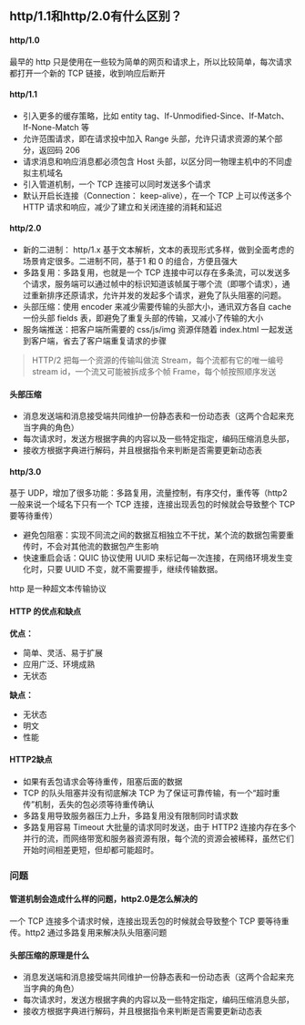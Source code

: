 ## http/1.1和http/2.0有什么区别？
#### http/1.0
最早的 http 只是使用在一些较为简单的网页和请求上，所以比较简单，每次请求都打开一个新的 TCP 链接，收到响应后断开

#### http/1.1
- 引入更多的缓存策略，比如 entity tag、If-Unmodified-Since、If-Match、If-None-Match 等
- 允许范围请求，即在请求投中加入 Range 头部，允许只请求资源的某个部分，返回码 206
- 请求消息和响应消息都必须包含 Host 头部，以区分同一物理主机中的不同虚拟主机域名
- 引入管道机制，一个 TCP 连接可以同时发送多个请求
- 默认开启长连接（Connection： keep-alive），在一个 TCP 上可以传送多个 HTTP 请求和响应，减少了建立和关闭连接的消耗和延迟

#### http/2.0
- 新的二进制： http/1.x 基于文本解析，文本的表现形式多样，做到全面考虑的场景肯定很多。二进制不同，基于1 和 0 的组合，方便且强大
- 多路复用：多路复用，也就是一个 TCP 连接中可以存在多条流，可以发送多个请求，服务端可以通过帧中的标识知道该帧属于哪个流（即哪个请求），通过重新排序还原请求，允许并发的发起多个请求，避免了队头阻塞的问题。
- 头部压缩：使用 encoder 来减少需要传输的头部大小，通讯双方各自 cache 一份头部 fields 表，即避免了重复头部的传输，又减小了传输的大小
- 服务端推送：把客户端所需要的 css/js/img 资源伴随着 index.html 一起发送到客户端，省去了客户端重复请求的步骤

> HTTP/2 把每一个资源的传输叫做流 Stream，每个流都有它的唯一编号 stream id，一个流又可能被拆成多个帧 Frame，每个帧按照顺序发送

#### 头部压缩
- 消息发送端和消息接受端共同维护一份静态表和一份动态表（这两个合起来充当字典的角色）
- 每次请求时，发送方根据字典的内容以及一些特定指定，编码压缩消息头部，
- 接收方根据字典进行解码，并且根据指令来判断是否需要更新动态表

#### http/3.0
基于 UDP，增加了很多功能：多路复用，流量控制，有序交付，重传等（http2 一般来说一个域名下只有一个 TCP 连接，连接出现丢包的时候就会导致整个 TCP 要等待重传）
- 避免包阻塞：实现不同流之间的数据互相独立不干扰，某个流的数据包需要重传时，不会对其他流的数据包产生影响
- 快速重启会话：QUIC 协议使用 UUID 来标记每一次连接，在网络环境发生变化时，只要 UUID 不变，就不需要握手，继续传输数据。

http 是一种超文本传输协议

#### HTTP 的优点和缺点
**优点：**
- 简单、灵活、易于扩展
- 应用广泛、环境成熟
- 无状态

**缺点：**
- 无状态
- 明文
- 性能

#### HTTP2缺点
- 如果有丢包请求会等待重传，阻塞后面的数据
- TCP 的队头阻塞并没有彻底解决 TCP 为了保证可靠传输，有一个“超时重传”机制，丢失的包必须等待重传确认
- 多路复用导致服务器压力上升，多路复用没有限制同时请求数
- 多路复用容易 Timeout 大批量的请求同时发送，由于 HTTP2 连接内存在多个并行的流，而网络带宽和服务器资源有限，每个流的资源会被稀释，虽然它们开始时间相差更短，但却都可能超时。

### 问题
#### 管道机制会造成什么样的问题，http2.0是怎么解决的
一个 TCP 连接多个请求时候，连接出现丢包的时候就会导致整个 TCP 要等待重传。http2 通过多路复用来解决队头阻塞问题

#### 头部压缩的原理是什么
- 消息发送端和消息接受端共同维护一份静态表和一份动态表（这两个合起来充当字典的角色）
- 每次请求时，发送方根据字典的内容以及一些特定指定，编码压缩消息头部，
- 接收方根据字典进行解码，并且根据指令来判断是否需要更新动态表
